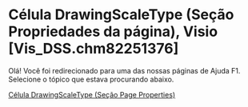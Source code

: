 
# Célula DrawingScaleType (Seção Propriedades da página), Visio [Vis_DSS.chm82251376]

Olá! Você foi redirecionado para uma das nossas páginas de Ajuda F1. Selecione o tópico que estava procurando abaixo.

[Célula DrawingScaleType (Seção Page Properties)](http://msdn.microsoft.com/library/5d4f1cf8-bc1f-07b8-1da5-7253808e337e%28Office.15%29.aspx)
